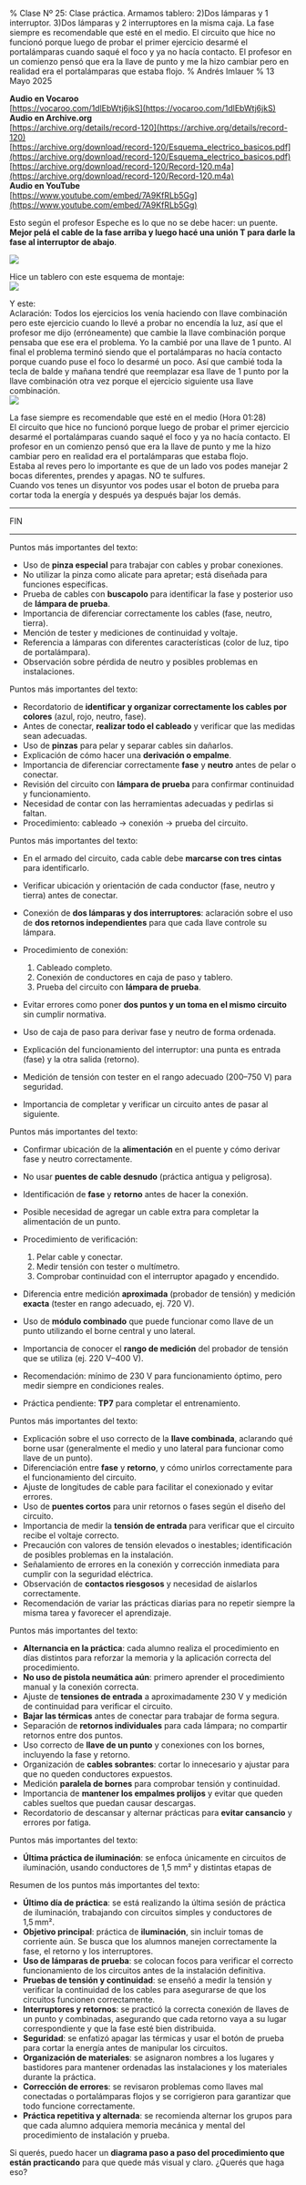 % Clase Nº 25: Clase práctica. Armamos tablero: 2)Dos lámparas y 1 interruptor. 3)Dos lámparas y 2 interruptores en la misma caja. La fase siempre es recomendable que esté en el medio. El circuito que hice no funcionó porque luego de probar el primer ejercicio desarmé el portalámparas cuando saqué el foco y ya no hacía contacto. El profesor en un comienzo pensó que era la llave de punto y me la hizo cambiar pero en realidad era el portalámparas que estaba flojo.
% Andrés Imlauer
% 13 Mayo 2025

**Audio en Vocaroo**    
[https://vocaroo.com/1dlEbWtj6jkS](https://vocaroo.com/1dlEbWtj6jkS)    
**Audio en Archive.org**    
[https://archive.org/details/record-120](https://archive.org/details/record-120)    
[https://archive.org/download/record-120/Esquema_electrico_basicos.pdf](https://archive.org/download/record-120/Esquema_electrico_basicos.pdf)    
[https://archive.org/download/record-120/Record-120.m4a](https://archive.org/download/record-120/Record-120.m4a)    
**Audio en YouTube**    
[https://www.youtube.com/embed/7A9KfRLb5Gg](https://www.youtube.com/embed/7A9KfRLb5Gg)    
    
Esto según el profesor Espeche es lo que no se debe hacer: un puente. **Mejor pelá el cable de la fase arriba y luego hacé una unión T para darle la fase al interruptor de abajo**.    
    
![](https://blogger.googleusercontent.com/img/b/R29vZ2xl/AVvXsEj0nLeuiPADEngsFo_-n_822_WDapOqKpi_C6OXRXKEeBSCCg5FYmZB-DLd9GYUS6BeTWAkNn_EmYyt7tiWMngHky7p14fk7TODVBODf2F0mTfMrp5kTyuTMyMdeu5N6jsujxgLCODyoNryBHDt2jMkHsDPvnaryQcapjZflyiX3RMMTIsMjpRbnGmkoUE/s4160/IMG_20250513_192252513.jpg)    
    
Hice un tablero con este esquema de montaje:    
![](https://blogger.googleusercontent.com/img/b/R29vZ2xl/AVvXsEiAF7zHr0iss704dcyCWPCubYKJniuzXTb18HnsJL8jb5h7EPRBpv_GcLyN0GdZOkAq3r2noJYvt0INgicZKXUAF-cBDz_LRkN18pbTKD4z_XAkyB8fQ3VkEcE-0jFH2r8LAPacBR6CmB3dgrSxUblbbE77ZURWQEcTMSkFacIGeq3IWlyNW7OiKShTKLs/s4160/IMG_20250511_181847728.jpg)    
    
Y este:    
Aclaración: Todos los ejercicios los venía haciendo con llave combinación pero este ejercicio cuando lo llevé a probar no encendía la luz, así que el profesor me dijo (erróneamente) que cambie la llave combinación porque pensaba que ese era el problema. Yo la cambié por una llave de 1 punto. Al final el problema terminó siendo que el portalámparas no hacía contacto porque cuando puse el foco lo desarmé un poco. Así que cambié toda la tecla de balde y mañana tendré que reemplazar esa llave de 1 punto por la llave combinación otra vez porque el ejercicio siguiente usa llave combinación.    
![](https://blogger.googleusercontent.com/img/b/R29vZ2xl/AVvXsEijTte7dBiI6_Z6PEjZ6tK35Vex8o1_OpirgLDwvE3eWR_-gd4dnDD0UNnhpTRm0yALcESySaT0uROOpzmv6k5W_ciNiiy72ZFCaLYoRol3PPEFk35KWsiG2Qvl5gXw-XOPqKD5V7Z2yQFhvm_d22ZJDP_F7F-zDYI_B67zfuYKk5tLkS45V_YwEm3QB8g/s4160/IMG_20250511_181833612.jpg)    
    
La fase siempre es recomendable que esté en el medio (Hora 01:28)    
El circuito que hice no funcionó porque luego de probar el primer ejercicio desarmé el portalámparas cuando saqué el foco y ya no hacía contacto. El profesor en un comienzo pensó que era la llave de punto y me la hizo cambiar pero en realidad era el portalámparas que estaba flojo.    
Estaba al reves pero lo importante es que de un lado vos podes manejar 2 bocas diferentes, prendes y apagas. NO te sulfures.    
Cuando vos tenes un disyuntor vos podes usar el boton de prueba para cortar toda la energía y después ya después bajar los demás.    

---

FIN

---

Puntos más importantes del texto:

* Uso de **pinza especial** para trabajar con cables y probar conexiones.
* No utilizar la pinza como alicate para apretar; está diseñada para funciones específicas.
* Prueba de cables con **buscapolo** para identificar la fase y posterior uso de **lámpara de prueba**.
* Importancia de diferenciar correctamente los cables (fase, neutro, tierra).
* Mención de tester y mediciones de continuidad y voltaje.
* Referencia a lámparas con diferentes características (color de luz, tipo de portalámpara).
* Observación sobre pérdida de neutro y posibles problemas en instalaciones.

Puntos más importantes del texto:

* Recordatorio de **identificar y organizar correctamente los cables por colores** (azul, rojo, neutro, fase).
* Antes de conectar, **realizar todo el cableado** y verificar que las medidas sean adecuadas.
* Uso de **pinzas** para pelar y separar cables sin dañarlos.
* Explicación de cómo hacer una **derivación o empalme**.
* Importancia de diferenciar correctamente **fase** y **neutro** antes de pelar o conectar.
* Revisión del circuito con **lámpara de prueba** para confirmar continuidad y funcionamiento.
* Necesidad de contar con las herramientas adecuadas y pedirlas si faltan.
* Procedimiento: cableado → conexión → prueba del circuito.

Puntos más importantes del texto:

* En el armado del circuito, cada cable debe **marcarse con tres cintas** para identificarlo.
* Verificar ubicación y orientación de cada conductor (fase, neutro y tierra) antes de conectar.
* Conexión de **dos lámparas y dos interruptores**: aclaración sobre el uso de **dos retornos independientes** para que cada llave controle su lámpara.
* Procedimiento de conexión:

  1. Cableado completo.
  2. Conexión de conductores en caja de paso y tablero.
  3. Prueba del circuito con **lámpara de prueba**.
* Evitar errores como poner **dos puntos y un toma en el mismo circuito** sin cumplir normativa.
* Uso de caja de paso para derivar fase y neutro de forma ordenada.
* Explicación del funcionamiento del interruptor: una punta es entrada (fase) y la otra salida (retorno).
* Medición de tensión con tester en el rango adecuado (200–750 V) para seguridad.
* Importancia de completar y verificar un circuito antes de pasar al siguiente.

Puntos más importantes del texto:

* Confirmar ubicación de la **alimentación** en el puente y cómo derivar fase y neutro correctamente.
* No usar **puentes de cable desnudo** (práctica antigua y peligrosa).
* Identificación de **fase** y **retorno** antes de hacer la conexión.
* Posible necesidad de agregar un cable extra para completar la alimentación de un punto.
* Procedimiento de verificación:

  1. Pelar cable y conectar.
  2. Medir tensión con tester o multímetro.
  3. Comprobar continuidad con el interruptor apagado y encendido.
* Diferencia entre medición **aproximada** (probador de tensión) y medición **exacta** (tester en rango adecuado, ej. 720 V).
* Uso de **módulo combinado** que puede funcionar como llave de un punto utilizando el borne central y uno lateral.
* Importancia de conocer el **rango de medición** del probador de tensión que se utiliza (ej. 220 V–400 V).
* Recomendación: mínimo de 230 V para funcionamiento óptimo, pero medir siempre en condiciones reales.
* Práctica pendiente: **TP7** para completar el entrenamiento.

Puntos más importantes del texto:

* Explicación sobre el uso correcto de la **llave combinada**, aclarando qué borne usar (generalmente el medio y uno lateral para funcionar como llave de un punto).
* Diferenciación entre **fase** y **retorno**, y cómo unirlos correctamente para el funcionamiento del circuito.
* Ajuste de longitudes de cable para facilitar el conexionado y evitar errores.
* Uso de **puentes cortos** para unir retornos o fases según el diseño del circuito.
* Importancia de medir la **tensión de entrada** para verificar que el circuito recibe el voltaje correcto.
* Precaución con valores de tensión elevados o inestables; identificación de posibles problemas en la instalación.
* Señalamiento de errores en la conexión y corrección inmediata para cumplir con la seguridad eléctrica.
* Observación de **contactos riesgosos** y necesidad de aislarlos correctamente.
* Recomendación de variar las prácticas diarias para no repetir siempre la misma tarea y favorecer el aprendizaje.

Puntos más importantes del texto:

* **Alternancia en la práctica**: cada alumno realiza el procedimiento en días distintos para reforzar la memoria y la aplicación correcta del procedimiento.
* **No uso de pistola neumática aún**: primero aprender el procedimiento manual y la conexión correcta.
* Ajuste de **tensiones de entrada** a aproximadamente 230 V y medición de continuidad para verificar el circuito.
* **Bajar las térmicas** antes de conectar para trabajar de forma segura.
* Separación de **retornos individuales** para cada lámpara; no compartir retornos entre dos puntos.
* Uso correcto de **llave de un punto** y conexiones con los bornes, incluyendo la fase y retorno.
* Organización de **cables sobrantes**: cortar lo innecesario y ajustar para que no queden conductores expuestos.
* Medición **paralela de bornes** para comprobar tensión y continuidad.
* Importancia de **mantener los empalmes prolijos** y evitar que queden cables sueltos que puedan causar descargas.
* Recordatorio de descansar y alternar prácticas para **evitar cansancio** y errores por fatiga.

Puntos más importantes del texto:

* **Última práctica de iluminación**: se enfoca únicamente en circuitos de iluminación, usando conductores de 1,5 mm² y distintas etapas de

Resumen de los puntos más importantes del texto:

* **Último día de práctica**: se está realizando la última sesión de práctica de iluminación, trabajando con circuitos simples y conductores de 1,5 mm².
* **Objetivo principal**: práctica de **iluminación**, sin incluir tomas de corriente aún. Se busca que los alumnos manejen correctamente la fase, el retorno y los interruptores.
* **Uso de lámparas de prueba**: se colocan focos para verificar el correcto funcionamiento de los circuitos antes de la instalación definitiva.
* **Pruebas de tensión y continuidad**: se enseñó a medir la tensión y verificar la continuidad de los cables para asegurarse de que los circuitos funcionen correctamente.
* **Interruptores y retornos**: se practicó la correcta conexión de llaves de un punto y combinadas, asegurando que cada retorno vaya a su lugar correspondiente y que la fase esté bien distribuida.
* **Seguridad**: se enfatizó apagar las térmicas y usar el botón de prueba para cortar la energía antes de manipular los circuitos.
* **Organización de materiales**: se asignaron nombres a los lugares y bastidores para mantener ordenadas las instalaciones y los materiales durante la práctica.
* **Corrección de errores**: se revisaron problemas como llaves mal conectadas o portalámparas flojos y se corrigieron para garantizar que todo funcione correctamente.
* **Práctica repetitiva y alternada**: se recomienda alternar los grupos para que cada alumno adquiera memoria mecánica y mental del procedimiento de instalación y prueba.

Si querés, puedo hacer un **diagrama paso a paso del procedimiento que están practicando** para que quede más visual y claro. ¿Querés que haga eso?


